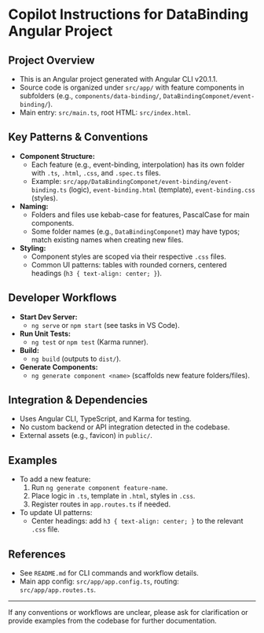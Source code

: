 # Copilot Instructions for DataBinding Angular Project

## Project Overview
- This is an Angular project generated with Angular CLI v20.1.1.
- Source code is organized under `src/app/` with feature components in subfolders (e.g., `components/data-binding/`, `DataBindingComponet/event-binding/`).
- Main entry: `src/main.ts`, root HTML: `src/index.html`.

## Key Patterns & Conventions
- **Component Structure:**
  - Each feature (e.g., event-binding, interpolation) has its own folder with `.ts`, `.html`, `.css`, and `.spec.ts` files.
  - Example: `src/app/DataBindingComponet/event-binding/event-binding.ts` (logic), `event-binding.html` (template), `event-binding.css` (styles).
- **Naming:**
  - Folders and files use kebab-case for features, PascalCase for main components.
  - Some folder names (e.g., `DataBindingComponet`) may have typos; match existing names when creating new files.
- **Styling:**
  - Component styles are scoped via their respective `.css` files.
  - Common UI patterns: tables with rounded corners, centered headings (`h3 { text-align: center; }`).

## Developer Workflows
- **Start Dev Server:**
  - `ng serve` or `npm start` (see tasks in VS Code).
- **Run Unit Tests:**
  - `ng test` or `npm test` (Karma runner).
- **Build:**
  - `ng build` (outputs to `dist/`).
- **Generate Components:**
  - `ng generate component <name>` (scaffolds new feature folders/files).

## Integration & Dependencies
- Uses Angular CLI, TypeScript, and Karma for testing.
- No custom backend or API integration detected in the codebase.
- External assets (e.g., favicon) in `public/`.

## Examples
- To add a new feature:
  1. Run `ng generate component feature-name`.
  2. Place logic in `.ts`, template in `.html`, styles in `.css`.
  3. Register routes in `app.routes.ts` if needed.
- To update UI patterns:
  - Center headings: add `h3 { text-align: center; }` to the relevant `.css` file.

## References
- See `README.md` for CLI commands and workflow details.
- Main app config: `src/app/app.config.ts`, routing: `src/app/app.routes.ts`.

---
If any conventions or workflows are unclear, please ask for clarification or provide examples from the codebase for further documentation.
